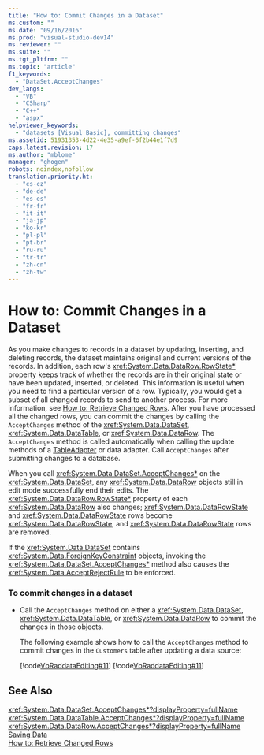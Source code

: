 ```yaml
---
title: "How to: Commit Changes in a Dataset"
ms.custom: ""
ms.date: "09/16/2016"
ms.prod: "visual-studio-dev14"
ms.reviewer: ""
ms.suite: ""
ms.tgt_pltfrm: ""
ms.topic: "article"
f1_keywords: 
  - "DataSet.AcceptChanges"
dev_langs: 
  - "VB"
  - "CSharp"
  - "C++"
  - "aspx"
helpviewer_keywords: 
  - "datasets [Visual Basic], committing changes"
ms.assetid: 51931353-4d22-4e35-a9ef-6f2b44e1f7d9
caps.latest.revision: 17
ms.author: "mblome"
manager: "ghogen"
robots: noindex,nofollow
translation.priority.ht: 
  - "cs-cz"
  - "de-de"
  - "es-es"
  - "fr-fr"
  - "it-it"
  - "ja-jp"
  - "ko-kr"
  - "pl-pl"
  - "pt-br"
  - "ru-ru"
  - "tr-tr"
  - "zh-cn"
  - "zh-tw"
---
```

# How to: Commit Changes in a Dataset
As you make changes to records in a dataset by updating, inserting, and deleting records, the dataset maintains original and current versions of the records. In addition, each row's <xref:System.Data.DataRow.RowState*> property keeps track of whether the records are in their original state or have been updated, inserted, or deleted. This information is useful when you need to find a particular version of a row. Typically, you would get a subset of all changed records to send to another process. For more information, see [How to: Retrieve Changed Rows](../Topic/How%20to:%20Retrieve%20Changed%20Rows.md). After you have processed all the changed rows, you can commit the changes by calling the `AcceptChanges` method of the <xref:System.Data.DataSet>, <xref:System.Data.DataTable>, or <xref:System.Data.DataRow>. The `AcceptChanges` method is called automatically when calling the update methods of a [TableAdapter](../datatools/tableadapter-overview.md) or data adapter. Call `AcceptChanges` after submitting changes to a database.  
  
 When you call <xref:System.Data.DataSet.AcceptChanges*> on the <xref:System.Data.DataSet>, any <xref:System.Data.DataRow> objects still in edit mode successfully end their edits. The <xref:System.Data.DataRow.RowState*> property of each <xref:System.Data.DataRow> also changes; <xref:System.Data.DataRowState> and <xref:System.Data.DataRowState> rows become <xref:System.Data.DataRowState>, and <xref:System.Data.DataRowState> rows are removed.  
  
 If the <xref:System.Data.DataSet> contains <xref:System.Data.ForeignKeyConstraint> objects, invoking the <xref:System.Data.DataSet.AcceptChanges*> method also causes the <xref:System.Data.AcceptRejectRule> to be enforced.  
  
### To commit changes in a dataset  
  
-   Call the `AcceptChanges` method on either a <xref:System.Data.DataSet>, <xref:System.Data.DataTable>, or <xref:System.Data.DataRow> to commit the changes in those objects.  
  
     The following example shows how to call the `AcceptChanges` method to commit changes in the `Customers` table after updating a data source:  
  
     [!code[VbRaddataEditing#11](../datatools/codesnippet/CSharp/how-to--commit-changes-in-a-dataset_1.cs)]
[!code[VbRaddataEditing#11](../datatools/codesnippet/VisualBasic/how-to--commit-changes-in-a-dataset_1.vb)]  
  
## See Also  
 <xref:System.Data.DataSet.AcceptChanges*?displayProperty=fullName>   
 <xref:System.Data.DataTable.AcceptChanges*?displayProperty=fullName>   
 <xref:System.Data.DataRow.AcceptChanges*?displayProperty=fullName>   
 [Saving Data](../datatools/saving-data.md)   
 [How to: Retrieve Changed Rows](../Topic/How%20to:%20Retrieve%20Changed%20Rows.md)